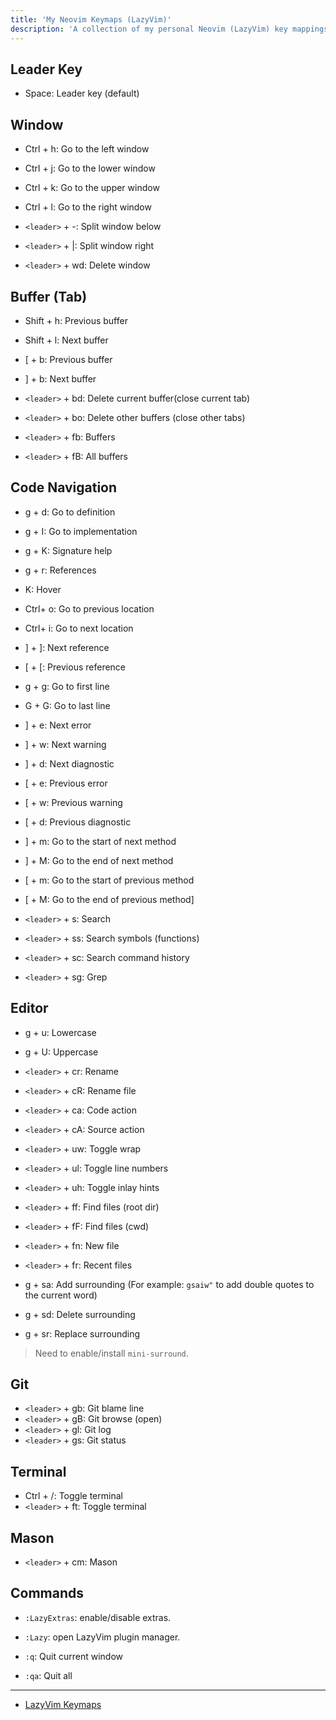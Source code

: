 ```yaml
---
title: 'My Neovim Keymaps (LazyVim)'
description: 'A collection of my personal Neovim (LazyVim) key mappings for efficient coding.'
---
```


## Leader Key

- Space: Leader key (default)

## Window

- Ctrl + h: Go to the left window
- Ctrl + j: Go to the lower window
- Ctrl + k: Go to the upper window
- Ctrl + l: Go to the right window

- `<leader>` + -: Split window below
- `<leader>` + |: Split window right
- `<leader>` + wd: Delete window

## Buffer (Tab)

- Shift + h: Previous buffer
- Shift + l: Next buffer
- [ + b: Previous buffer
- ] + b: Next buffer

- `<leader>` + bd: Delete current buffer(close current tab)
- `<leader>` + bo: Delete other buffers (close other tabs)

- `<leader>` + fb: Buffers
- `<leader>` + fB: All buffers

## Code Navigation

- g + d: Go to definition
- g + I: Go to implementation
- g + K: Signature help
- g + r: References
- K: Hover

- Ctrl+ o: Go to previous location
- Ctrl+ i: Go to next location

- ] + ]: Next reference
- [ + [: Previous reference

- g + g: Go to first line
- G + G: Go to last line

- ] + e: Next error
- ] + w: Next warning
- ] + d: Next diagnostic
- [ + e: Previous error
- [ + w: Previous warning
- [ + d: Previous diagnostic

- ] + m: Go to the start of next method
- ] + M: Go to the end of next method
- [ + m: Go to the start of previous method
- [ + M: Go to the end of previous method]

- `<leader>` + s: Search
- `<leader>` + ss: Search symbols (functions)
- `<leader>` + sc: Search command history
- `<leader>` + sg: Grep

## Editor

- g + u: Lowercase
- g + U: Uppercase

- `<leader>` + cr: Rename
- `<leader>` + cR: Rename file
- `<leader>` + ca: Code action
- `<leader>` + cA: Source action

- `<leader>` + uw: Toggle wrap
- `<leader>` + ul: Toggle line numbers
- `<leader>` + uh: Toggle inlay hints

- `<leader>` + ff: Find files (root dir)
- `<leader>` + fF: Find files (cwd)
- `<leader>` + fn: New file
- `<leader>` + fr: Recent files

- g + sa: Add surrounding (For example: `gsaiw"` to add double quotes to the current word)
- g + sd: Delete surrounding
- g + sr: Replace surrounding

> Need to enable/install `mini-surround`.

## Git

- `<leader>` + gb: Git blame line
- `<leader>` + gB: Git browse (open)
- `<leader>` + gl: Git log
- `<leader>` + gs: Git status

## Terminal

- Ctrl + /: Toggle terminal
- `<leader>` + ft: Toggle terminal

## Mason

- `<leader>` + cm: Mason

## Commands

- `:LazyExtras`: enable/disable extras.
- `:Lazy`: open LazyVim plugin manager.

- `:q`: Quit current window
- `:qa`: Quit all

---

- [LazyVim Keymaps](https://www.lazyvim.org/keymaps)
